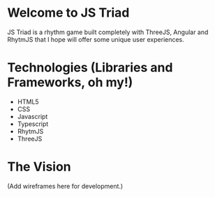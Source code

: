 # Welcome to JS Triad

JS Triad is a rhythm game built completely with ThreeJS, Angular and RhytmJS that I hope will offer some unique user experiences.

# Technologies (Libraries and Frameworks, oh my!)

+ HTML5
+ CSS
+ Javascript
+ Typescript
+ RhytmJS
+ ThreeJS

# The Vision

(Add wireframes here for development.)
